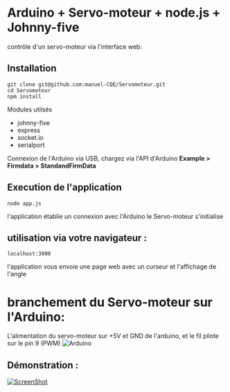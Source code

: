 

Arduino + Servo-moteur + node.js + Johnny-five 
========================================================

contrôle d'un servo-moteur via l'interface web:


## Installation 

```
git clone git@github.com:manuel-CQE/Servomoteur.git
cd Servomoteur
npm install
```

Modules utilsés

* johnny-five
* express
* socket.io
* serialport




Connexion de l'Arduino via USB, chargez via l'API d'Arduino **Example > Firmdata > StandandFirmData**

## Execution de l'application

```
node app.js
```
l'application établie un connexion avec l'Arduino
le Servo-moteur s'initialise


## utilisation via votre navigateur : 

```
localhost:3000
```
l'application vous envoie une page web avec un curseur et l'affichage de l'angle


# branchement du Servo-moteur sur l'Arduino:

L'alimentation du servo-moteur sur +5V et GND de l'arduino, et le fil pilote sur le pin 9 (PWM)
![Arduino](https://raw.githubusercontent.com/manuel-CQE/Servomoteur/master/doc/Arduino-ServoMoteur.png)

## Démonstration :

[![ScreenShot](https://i.ytimg.com/vi/jSLlbobQq9Q/mqdefault.jpg)](https://www.youtube.com/watch?v=jSLlbobQq9Q&feature=youtu.be)